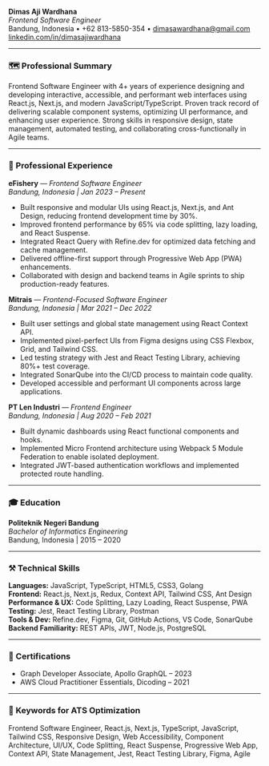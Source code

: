 **Dimas Aji Wardhana**  
_Frontend Software Engineer_  
Bandung, Indonesia • +62 813-5850-354 • dimasawardhana@gmail.com  
[linkedin.com/in/dimasajiwardhana](https://www.linkedin.com/in/dimasajiwardhana)

---

### 🗺 Professional Summary

Frontend Software Engineer with 4+ years of experience designing and developing interactive, accessible, and performant web interfaces using React.js, Next.js, and modern JavaScript/TypeScript. Proven track record of delivering scalable component systems, optimizing UI performance, and enhancing user experience. Strong skills in responsive design, state management, automated testing, and collaborating cross-functionally in Agile teams.

---

### 💼 Professional Experience

**eFishery** — _Frontend Software Engineer_  
_Bandung, Indonesia | Jan 2023 – Present_

- Built responsive and modular UIs using React.js, Next.js, and Ant Design, reducing frontend development time by 30%.
- Improved frontend performance by 65% via code splitting, lazy loading, and React Suspense.
- Integrated React Query with Refine.dev for optimized data fetching and cache management.
- Delivered offline-first support through Progressive Web App (PWA) enhancements.
- Collaborated with design and backend teams in Agile sprints to ship production-ready features.

**Mitrais** — _Frontend-Focused Software Engineer_  
_Bandung, Indonesia | Mar 2021 – Dec 2022_

- Built user settings and global state management using React Context API.
- Implemented pixel-perfect UIs from Figma designs using CSS Flexbox, Grid, and Tailwind CSS.
- Led testing strategy with Jest and React Testing Library, achieving 80%+ test coverage.
- Integrated SonarQube into the CI/CD process to maintain code quality.
- Developed accessible and performant UI components across large applications.

**PT Len Industri** — _Frontend Engineer_  
_Bandung, Indonesia | Aug 2020 – Feb 2021_

- Built dynamic dashboards using React functional components and hooks.
- Implemented Micro Frontend architecture using Webpack 5 Module Federation to enable isolated deployment.
- Integrated JWT-based authentication workflows and implemented protected route handling.

---

### 🎓 Education

**Politeknik Negeri Bandung**  
_Bachelor of Informatics Engineering_  
Bandung, Indonesia | 2015 – 2020

---

### ⚒️ Technical Skills

**Languages:** JavaScript, TypeScript, HTML5, CSS3, Golang  
**Frontend:** React.js, Next.js, Redux, Context API, Tailwind CSS, Ant Design  
**Performance & UX:** Code Splitting, Lazy Loading, React Suspense, PWA  
**Testing:** Jest, React Testing Library, Postman  
**Tools & Dev:** Refine.dev, Figma, Git, GitHub Actions, VS Code, SonarQube  
**Backend Familiarity:** REST APIs, JWT, Node.js, PostgreSQL

---

### 📄 Certifications

- Graph Developer Associate, Apollo GraphQL – 2023
- AWS Cloud Practitioner Essentials, Dicoding – 2021

---

### 🔑 Keywords for ATS Optimization

Frontend Software Engineer, React.js, Next.js, TypeScript, JavaScript, Tailwind CSS, Responsive Design, Web Accessibility, Component Architecture, UI/UX, Code Splitting, React Suspense, Progressive Web App, Context API, State Management, Jest, React Testing Library, Figma, Agile
